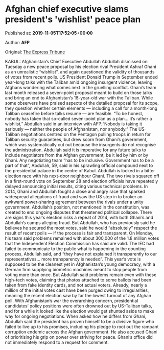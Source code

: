 
# Afghan chief executive slams president's 'wishlist' peace plan

Published at: **2019-11-05T17:52:05+00:00**

Author: **AFP**

Original: [The Express Tribune](https://tribune.com.pk/story/2094136/3-afghan-chief-executive-slams-presidents-wishlist-peace-plan/)

KABUL: Afghanistan’s Chief Executive Abdullah Abdullah dismissed on Tuesday a new peace proposal by his election rival President Ashraf Ghani as an unrealistic “wishlist”, and again questioned the validity of thousands of votes from recent polls.
US President Donald Trump in September ended year-long talks with the Taliban amid ongoing insurgent violence, leaving Afghans wondering what comes next in the gruelling conflict.
Ghani’s team last month released a seven-point proposal meant to build on those talks and bring an end to Afghanistan’s 18-year-old war with the Taliban.
While some observers have praised aspects of the detailed proposal for its scope, they question whether certain elements — including a call for a month-long Taliban ceasefire before talks resume — are feasible.
“To be honest, nobody has taken that so-called seven-point plan as a plan… it’s rather a wishlist,” Abdullah said in an interview with AFP.“Nobody is taking it seriously — neither the people of Afghanistan, nor anybody.”
The US-Taliban negotiations centred on the Pentagon pulling troops in return for Taliban security guarantees, but drew scorn from Ghani’s government, which was systematically cut out because the insurgents do not recognise the administration.
Abdullah said it is imperative for any future talks to include negotiators from the Afghan government, be it led by him or by Ghani.
Any negotiating team “has to be inclusive. Government has to be a part of that”, Abdullah, 59, said in his sprawling official compound next to the presidential palace in the centre of Kabul.
Abdullah is locked in a bitter election race with his next-door neighbour Ghani.
The two rivals squared off in a first-round vote on September 28 and election officials have repeatedly delayed announcing initial results, citing various technical problems.
In 2014, Ghani and Abdullah fought a close and angry race that sparked widespread allegations of fraud and saw the US step in to broker an awkward power-sharing agreement between the rivals under a unity government.
Abdullah’s position, not mentioned in the constitution, was created to end ongoing disputes that threatened political collapse.
There are signs this year’s election risks a repeat of 2014, with both Ghani’s and Abdullah’s camps alleging fraud.
But Abdullah, who has previously said he believes he secured the most votes, said he would “absolutely” respect the result of recent polls — if the process is fair and transparent.
On Monday, his team said problems remained with about 300,000 of the 1.8 million votes that the Independent Election Commission has said are valid.
The IEC had failed to communicate to the public what is happening in the counting process, Abdullah said, and “they have not explained it transparently to our representatives… more transparency is needed”.
This year’s vote is supposed to be the cleanest yet in Afghanistan’s young democracy, with a German firm supplying biometric machines meant to stop people from voting more than once.
But Abdullah said problems remain even with these high-tech votes, claiming that photos attached to some ballots had been taken from fake identity cards, and not actual voters.
Already, nearly a million of the initial votes cast have been purged owing to irregularities, meaning the recent election saw by far the lowest turnout of any Afghan poll.
With Afghanistan’s war the overarching concern, presidential candidates’ policy positions were often drowned out by US-Taliban talks, and for a while it looked like the election would get shunted aside to make way for ongoing negotiations.
When asked how he differs from Ghani, Abdullah said the president has proven himself to be a divisive figure who failed to live up to his promises, including his pledge to root out the rampant corruption endemic across the Afghan government.
He also accused Ghani of prioritising his grip on power over striving for peace.
Ghani’s office did not immediately respond to a request for comment.
